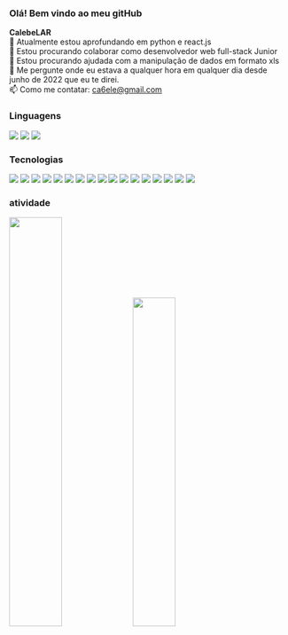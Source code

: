 ### Olá! Bem vindo ao meu gitHub

**CalebeLAR**  
🌱 Atualmente estou aprofundando em python e react.js    
👯 Estou procurando colaborar como desenvolvedor web full-stack Junior  
🤔 Estou procurando ajudada com a manipulação de dados em formato xls  
💬 Me pergunte onde eu estava a qualquer hora em qualquer dia desde junho de 2022 que eu te direi.  
📫 Como me contatar: ca6ele@gmail.com  

### Linguagens

<img src="https://img.shields.io/badge/JavaScript-323330?style=for-the-badge&logo=javascript&"  logoColor=F7DF1E href="javascript"> <img src="https://img.shields.io/badge/TypeScript-007ACC?style=for-the-badge&logo=typescript&"  logoColor=white href="typescript"> <img src="https://img.shields.io/badge/Python-FFD43B?style=for-the-badge&logo=python&"  logoColor=blue href="python"> 

### Tecnologias

<img src="https://img.shields.io/badge/HTML5-E34F26?style=for-the-badge&logo=html5&"  logoColor=white href="html5" display="inline-block"> <img src="https://img.shields.io/badge/CSS3-1572B6?style=for-the-badge&logo=css3&logoColor=white" href="css3"> <img src="https://img.shields.io/badge/Jest-C21325?style=for-the-badge&logo=jest&logoColor=white" href="jest"> <img src="https://img.shields.io/badge/Mocha-8D6748?style=for-the-badge&logo=Mocha&"  logoColor=white href="Mocha"> <img src="https://img.shields.io/badge/chai-A30701?style=for-the-badge&logo=chai&logoColor=white" href="chai"> <img src="https://img.shields.io/badge/React-20232A?style=for-the-badge&logo=react&"  logoColor=61DAFB href="react"> <img src="https://img.shields.io/badge/React_Router-CA4245?style=for-the-badge&" logo=react-router logoColor=white href="react-router"> <img src="https://img.shields.io/badge/Redux-593D88?style=for-the-badge&logo=redux&"  logoColor=white href="redux"> <img src="https://img.shields.io/badge/Docker-2CA5E0?style=for-the-badge&logo=docker&"  logoColor=white href="docker"> <img src="https://img.shields.io/badge/MySQL-005C84?style=for-the-badge&logo=mysql&"  logoColor=white href="mysql"> <img src="https://img.shields.io/badge/Node%20js-339933?style=for-the-badge&logo=nodedotjs&"  logoColor=white href="nodedotjs"> <img src="https://img.shields.io/badge/Sequelize-52B0E7?style=for-the-badge&logo=Sequelize&"  logoColor=white href="Sequelize"> <img src="https://img.shields.io/badge/JWT-000000?style=for-the-badge&logo=JSON%20web%20tokens&" logoColor=white href="JSON"> <img src="https://img.shields.io/badge/Selenium-43B02A?style=for-the-badge&logo=Selenium&"  logoColor=white href="Selenium"> <img src="https://img.shields.io/badge/Flask-000000?style=for-the-badge&logo=flask&"  logoColor=white href="flask"> <img src="https://img.shields.io/badge/Django-092E20?style=for-the-badge&logo=django&"  logoColor=green href="django"> <img src="https://img.shields.io/badge/django%20rest-ff1709?style=for-the-badge&logo=django&"  logoColor=white href="django">

### atividade

<picture>
  <source
    srcset="https://github-readme-stats.vercel.app/api?username=calebeLAR&show_icons=true&theme=merko"
    media="(prefers-color-scheme: dark)"
  />
  <source
    srcset="https://github-readme-stats.vercel.app/api?username=calebeLAR&show_icons=true"
    media="(prefers-color-scheme: dark), (prefers-color-scheme: merko)"
  />
  <img src="https://github-readme-stats.vercel.app/api?username=calebeLAR&show_icons=true" width="43.5%"/>
</picture> <picture>
  <source
    srcset="https://github-readme-stats.vercel.app/api/top-langs/?username=calebeLAR&layout=compact"
    media="(prefers-color-scheme: light)"
  />
  <source
    srcset="https://github-readme-stats.vercel.app/api/top-langs/?username=calebeLAR&layout=compact&theme=merko"
    media="(prefers-color-scheme: dark), (prefers-color-scheme: merko)"
  />
  <img src="https://github-readme-stats.vercel.app/api/top-langs/?username=calebeLAR&layout=compact&theme=merko" width="39%"/>
</picture>


